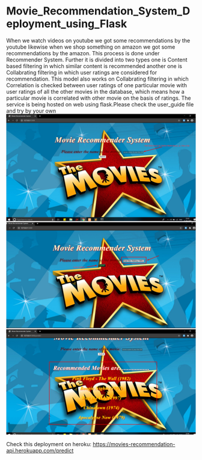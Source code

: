 # Movie_Recommendation_System_Deployment_using_Flask
When we watch videos on youtube we got some recommendations by the youtube likewise when we shop something on amazon we got some recommendations by the amazon. This process is done under Recommender System. Further it is divided into two types one is Content based filtering in which similar content is recommended another one is Collabrating filtering in which user ratings are considered for recommendation.
This model also works on Collabrating filtering in which Correlation is checked between user ratings of one particular movie with user ratings of all the other movies in the database, which means how a particular movie is correlated with other movie on the basis of ratings.
The service is being hosted on web using flask.Please check the user_guide file and try by your own
![alt text](https://github.com/shalom217/Movie_Recommender_System_Deployment_using_Flask/blob/master/Screenshot_5.png)
![alt text](https://github.com/shalom217/Movie_Recommender_System_Deployment_using_Flask/blob/master/Screenshot_1.png)
![alt text](https://github.com/shalom217/Movie_Recommender_System_Deployment_using_Flask/blob/master/Screenshot_2.png)

Check this deployment on heroku:
https://movies-recommendation-api.herokuapp.com/predict
